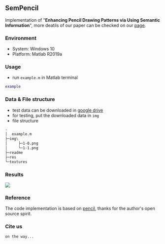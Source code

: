 ## SemPencil

Implementation of "**Enhancing Pencil Drawing Patterns via Using Semantic Information**", more deatils of our paper can be checked on our [page](https://info.terrytengli.com/papers/MTAP-D-20-03169.html).

### Environment

- System: Windows 10
- Platform: Matlab R2019a

### Usage

- run ```example.m``` in Matlab terminal

```matlab
example
```

### Data & File structure

- test data can be downloaded in [google drive](https://drive.google.com/drive/folders/1tqB21bSchhjnnH6squHACApxpMKQCBlQ?usp=sharing)
- for testing, put the downloaded data in ```img```
- file structure

```bash
·
│  example.m
├─img\
│     ├─1-0.png
│     └─1-1.png
├─readme
├─res
└─textures
```

### Results

![](sempencil.gif)

### Reference

The code implementation is based on [pencil](https://github.com/fumin/pencil), thanks for the author's open source spirit.

### Cite us

```
on the way...
```
